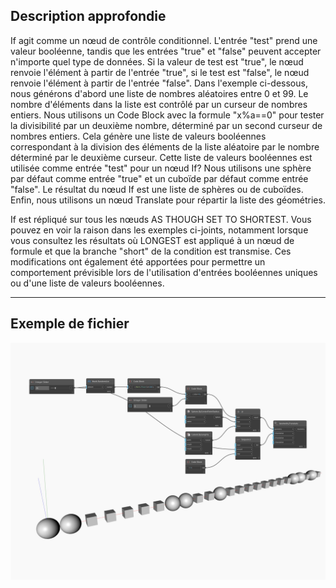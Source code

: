 ## Description approfondie
If agit comme un nœud de contrôle conditionnel. L'entrée "test" prend une valeur booléenne, tandis que les entrées "true" et "false" peuvent accepter n'importe quel type de données. Si la valeur de test est "true", le nœud renvoie l'élément à partir de l'entrée "true", si le test est "false", le nœud renvoie l'élément à partir de l'entrée "false". Dans l'exemple ci-dessous, nous générons d'abord une liste de nombres aléatoires entre 0 et 99. Le nombre d'éléments dans la liste est contrôlé par un curseur de nombres entiers. Nous utilisons un Code Block avec la formule "x%a==0" pour tester la divisibilité par un deuxième nombre, déterminé par un second curseur de nombres entiers. Cela génère une liste de valeurs booléennes correspondant à la division des éléments de la liste aléatoire par le nombre déterminé par le deuxième curseur. Cette liste de valeurs booléennes est utilisée comme entrée "test" pour un nœud If? Nous utilisons une sphère par défaut comme entrée "true" et un cuboïde par défaut comme entrée "false". Le résultat du nœud If est une liste de sphères ou de cuboïdes. Enfin, nous utilisons un nœud Translate pour répartir la liste des géométries.

If est répliqué sur tous les nœuds AS THOUGH SET TO SHORTEST. Vous pouvez en voir la raison dans les exemples ci-joints, notamment lorsque vous consultez les résultats où LONGEST est appliqué à un nœud de formule et que la branche "short" de la condition est transmise. Ces modifications ont également été apportées pour permettre un comportement prévisible lors de l'utilisation d'entrées booléennes uniques ou d'une liste de valeurs booléennes.
___
## Exemple de fichier

![If](./CoreNodeModels.Logic.RefactoredIf_img.jpg)


